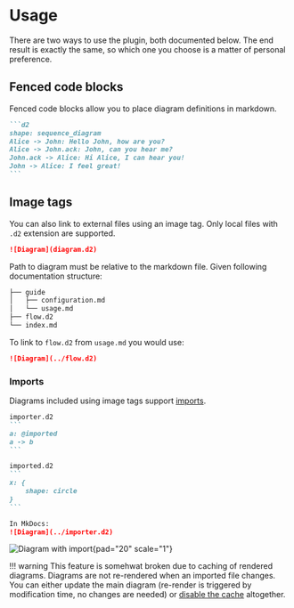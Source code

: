 # Usage

There are two ways to use the plugin, both documented below.
The end result is exactly the same, so which one you choose is a
matter of personal preference.

## Fenced code blocks

Fenced code blocks allow you to place diagram definitions in markdown.

````md
```d2
shape: sequence_diagram
Alice -> John: Hello John, how are you?
Alice -> John.ack: John, can you hear me?
John.ack -> Alice: Hi Alice, I can hear you!
John -> Alice: I feel great!
```
````

## Image tags

You can also link to external files using an image tag. Only local
files with `.d2` extension are supported.

```md
![Diagram](diagram.d2)
```

Path to diagram must be relative to the markdown file.
Given following documentation structure:

```md
├── guide
│   ├── configuration.md
│   └── usage.md
├── flow.d2
└── index.md
```

To link to `flow.d2` from `usage.md` you would use:

```md
![Diagram](../flow.d2)
```

### Imports

Diagrams included using image tags support [imports](https://d2lang.com/tour/imports).

````md
importer.d2
```
a: @imported
a -> b
```

imported.d2
```
x: {
    shape: circle
}
```

In MkDocs:
![Diagram](../importer.d2)
````

![Diagram with import](importer.d2){pad="20" scale="1"}

!!! warning
    This feature is somehwat broken due to caching of rendered diagrams.
    Diagrams are not re-rendered when an imported file changes. You can either update
    the main diagram (re-render is triggered by modification time, no changes
    are needed) or [disable the cache](configuration.md#cache) altogether.
